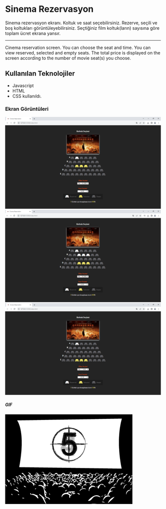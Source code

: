 <h1> Sinema Rezervasyon </h1>

Sinema rezervasyon ekranı.
Koltuk ve saat seçebilirsiniz.
Rezerve, seçili ve boş koltukları görüntüleyebilirsiniz. 
Seçtiğiniz film koltuk(ların) sayısına göre toplam ücret ekrana yansır.

-------------------------------

Cinema reservation screen.
You can choose the seat and time.
You can view reserved, selected and empty seats.
The total price is displayed on the screen according to the number of movie seat(s) you choose.

<h2> Kullanılan Teknolojiler </h2>

- Javascript
- HTML 
- CSS kullanıldı.

<h3> Ekran Görüntüleri </h3>

![](images/screen1.png)
![](images/screen2.png)
![](images/screen3.png)

<h5> GIF </h5>

![](images/cinema.gif)
